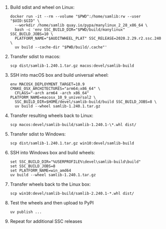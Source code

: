
1. Build sdist and wheel on Linux:

       docker run -it --rm --volume "$PWD":/home/samlib:rw --user "$UID:$GID" \
         --workdir /home/samlib quay.io/pypa/manylinux_2_28_x86_64 \
         bash -c 'env SSC_BUILD_DIR="$PWD/build/manylinux" SSC_BUILD_JOBS=10 \
         PLATFORM_NAME="$AUDITWHEEL_PLAT" SSC_RELEASE=2020.2.29.r2.ssc.240 \
         uv build --cache-dir "$PWD/build/.cache"'

2. Transfer sdist to macos:

       scp dist/samlib-1.240.1.tar.gz macos:devel/samlib-build

3. SSH into macOS box and build universal wheel:

       env MACOSX_DEPLOYMENT_TARGET=10.9 CMAKE_OSX_ARCHITECTURES="arm64;x86_64" \
         CFLAGS="-arch arm64 -arch x86_64" PLATFORM_NAME=macosx_10_9_universal2 \
         SSC_BUILD_DIR=$HOME/devel/samlib-build/build SSC_BUILD_JOBS=8 \
         uv build --wheel samlib-1.240.1.tar.gz

4. Transfer resulting wheels back to Linux:

       scp macos:devel/samlib-build/samlib-1.240.1-\*.whl dist/

5. Transfer sdist to Windows:

       scp dist/samlib-1.240.1.tar.gz win10:devel/samlib-build

6. SSH into Windows box and build wheels:

       set SSC_BUILD_DIR="%USERPROFILE%\devel\samlib-build\build"
       set SSC_BUILD_JOBS=8
       set PLATFORM_NAME=win_amd64
       uv build --wheel samlib-1.240.1.tar.gz

7. Transfer wheels back to the Linux box:

       scp win10:devel/samlib-build/samlib-2.240.1-*.whl dist/

8. Test the wheels and then upload to PyPI

       uv publish ...

9. Repeat for additional SSC releases
